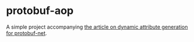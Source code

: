 # protobuf-aop

A simple project accompanying <a href="https://blog.acensi.fr/aop-generation-dynamique-dattributs-simplification-de-lutilisation-de-protobuf-net-grace-postsharp/">the article on dynamic attribute generation for protobuf-net</a>.

